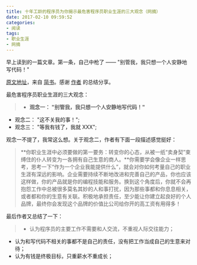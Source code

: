 ```yaml
---
title: 十年工龄的程序员为你揭示最危害程序员职业生涯的三大观念（网摘）
date: 2017-02-10 09:59:52
categories:
- 阅读
tags:
- 职业生涯
- 网摘
---
```

早上读到的一篇文章。第一条，自己中枪了 —— "别管我，我只想一个人安静地写代码！"
<!-- more -->

[原文地址](http://www.jianshu.com/p/57113b2e2e73)，来自 [简书](http://www.jianshu.com)。感谢 [作者](http://www.jianshu.com/u/f9fbc7a39b36) 的总结分享。

最危害程序员职业生涯的三大观念：

> * **观念一： "别管我，我只想一个人安静地写代码！"**
* 观念二： "这不关我的事！";
* 观念三： "等我有钱了，我就 XXX";

观念一不提了，我常这么想。关于观念二，作者有下面一段描述感觉挺好：

> **你职业生涯中必须要做的第一要务：转变你的心态，从被一纸“卖身契”束缚住的仆人转变为一各拥有自己生意的商人。**你需要学会像企业一样思考，思考一下“作为一个企业我能提供什么”，就会对你如何考量自己的职业生涯有深远的影响。企业需要持续不断地改进和完善自己的产品，你也应该这样做，你的产品就是你的编程技能和服务。换到这个角度后，你就不会再抱怨工作中总被很多莫名其妙的人和事打扰，因为那些事都和你息息相关，或者都和你的生意有关联。积极地承担责任，至少能让你建立起良好的个人品牌，最终你会发现这个品牌的价值比公司给你开的高工资有用得多！

最后作者又总结了一下：

> * 认为程序员的主要工作不需要和人交流，不重视人际交往能力；
* 认为和写代码不相关的事都不是自己的责任，没有把工作当成自己的生意来对待；
* 认为有钱是终极目标，只重薪水不重成长；